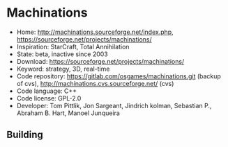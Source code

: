 # Machinations

- Home: http://machinations.sourceforge.net/index.php, https://sourceforge.net/projects/machinations/
- Inspiration: StarCraft, Total Annihilation
- State: beta, inactive since 2003
- Download: https://sourceforge.net/projects/machinations/
- Keyword: strategy, 3D, real-time
- Code repository: https://gitlab.com/osgames/machinations.git (backup of cvs), http://machinations.cvs.sourceforge.net/ (cvs)
- Code language: C++
- Code license: GPL-2.0
- Developer: Tom Pittlik, Jon Sargeant, Jindrich kolman, Sebastian P., Abraham B. Hart, Manoel Junqueira

## Building
